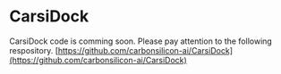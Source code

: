 # CarsiDock

CarsiDock code is comming soon. Please pay attention to the following respository.
[https://github.com/carbonsilicon-ai/CarsiDock](https://github.com/carbonsilicon-ai/CarsiDock)
